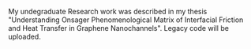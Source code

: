 My undegraduate Research work was described in my thesis "Understanding Onsager Phenomenological Matrix of Interfacial Friction and Heat
Transfer in Graphene Nanochannels". Legacy code will be uploaded. 
